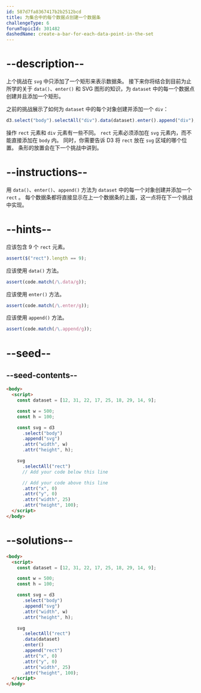 ```yaml
---
id: 587d7fa8367417b2b2512bcd
title: 为集合中的每个数据点创建一个数据条
challengeType: 6
forumTopicId: 301482
dashedName: create-a-bar-for-each-data-point-in-the-set
---
```


# --description--

上个挑战在 `svg` 中只添加了一个矩形来表示数据条。 接下来你将结合到目前为止所学的关于 `data()`、`enter()` 和 SVG 图形的知识，为 `dataset` 中的每一个数据点创建并且添加一个矩形。

之前的挑战展示了如何为 `dataset` 中的每个对象创建并添加一个 `div`：

```js
d3.select("body").selectAll("div").data(dataset).enter().append("div");
```

操作 `rect` 元素和 `div` 元素有一些不同。 `rect` 元素必须添加在 `svg` 元素内，而不能直接添加在 `body` 内。 同时，你需要告诉 D3 将 `rect` 放在 `svg` 区域的哪个位置。 条形的放置会在下一个挑战中讲到。

# --instructions--

用 `data()`、`enter()`、`append()` 方法为 `dataset` 中的每一个对象创建并添加一个 `rect` 。 每个数据条都将直接显示在上一个数据条的上面，这一点将在下一个挑战中实现。

# --hints--

应该包含 9 个 `rect` 元素。

```js
assert($("rect").length == 9);
```

应该使用 `data()` 方法。

```js
assert(code.match(/\.data/g));
```

应该使用 `enter()` 方法。

```js
assert(code.match(/\.enter/g));
```

应该使用 `append()` 方法。

```js
assert(code.match(/\.append/g));
```

# --seed--

## --seed-contents--

```html
<body>
  <script>
    const dataset = [12, 31, 22, 17, 25, 18, 29, 14, 9];

    const w = 500;
    const h = 100;

    const svg = d3
      .select("body")
      .append("svg")
      .attr("width", w)
      .attr("height", h);

    svg
      .selectAll("rect")
      // Add your code below this line

      // Add your code above this line
      .attr("x", 0)
      .attr("y", 0)
      .attr("width", 25)
      .attr("height", 100);
  </script>
</body>
```

# --solutions--

```html
<body>
  <script>
    const dataset = [12, 31, 22, 17, 25, 18, 29, 14, 9];

    const w = 500;
    const h = 100;

    const svg = d3
      .select("body")
      .append("svg")
      .attr("width", w)
      .attr("height", h);

    svg
      .selectAll("rect")
      .data(dataset)
      .enter()
      .append("rect")
      .attr("x", 0)
      .attr("y", 0)
      .attr("width", 25)
      .attr("height", 100);
  </script>
</body>
```
